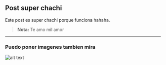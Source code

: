 ## Post super chachi

Este post es super chachi porque funciona hahaha.

> **Nota:** Te amo mil amor

---

### Puedo poner imagenes tambien mira

![alt text](/assets/pau.jpg)


